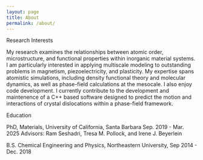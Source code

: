 ```yaml
---
layout: page
title: About
permalink: /about/
---
```

Research Interests

My research examines the relationships between atomic order, microstructure, and functional properties within inorganic material systems. I am particularly interested
in applying multiscale modeling to outstanding problems in magnetism, piezoelectricity, and plasticity. My expertise spans atomistic simulations, including density functional 
theory and molecular dynamics, as well as phase-field calculations at the mesocale. I also enjoy code development. I currently contribute to the development and maintenence of a 
C++ based software designed to predict the motion and interactions of crystal dislocations within a phase-field framework.

Education

PhD, Materials, University of California, Santa Barbara Sep. 2019 - Mar. 2025
Advisors: Ram Seshadri, Tresa M. Pollock, and Irene J. Beyerlein

B.S. Chemical Engineering and Physics, Northeastern University, Sep 2014 - Dec. 2018


